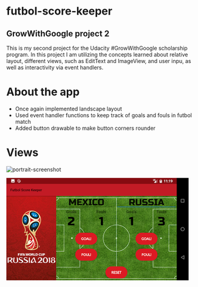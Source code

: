 # futbol-score-keeper
## GrowWithGoogle project 2

This is my second project for the Udacity #GrowWithGoogle scholarship program. In this project I am utilizing the concepts learned about relative layout, different views, such as EditText and ImageView, and user inpu, as well as interactivity via event handlers.

# About the app

- Once again implemented landscape layout
- Used event handler functions to keep track of goals and fouls in futbol match
- Added button drawable to make button corners rounder

# Views

![portrait-screenshot](app/src/main/res/drawable/futbol_score_keeper_app_portait.png)

![landscape-screenshot](app/src/main/res/drawable/futbol_score_keeper_app_landscape.png)
